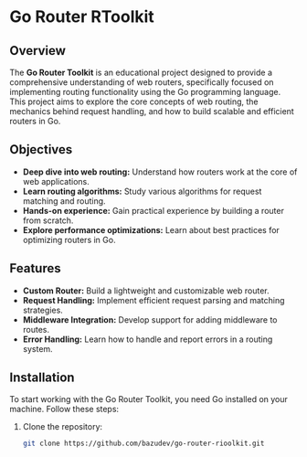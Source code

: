 
# Go Router RToolkit

## Overview

The **Go Router Toolkit** is an educational project designed to provide a comprehensive understanding of web routers, specifically focused on implementing routing functionality using the Go programming language. This project aims to explore the core concepts of web routing, the mechanics behind request handling, and how to build scalable and efficient routers in Go.

## Objectives

- **Deep dive into web routing:** Understand how routers work at the core of web applications.
- **Learn routing algorithms:** Study various algorithms for request matching and routing.
- **Hands-on experience:** Gain practical experience by building a router from scratch.
- **Explore performance optimizations:** Learn about best practices for optimizing routers in Go.

## Features

- **Custom Router:** Build a lightweight and customizable web router.
- **Request Handling:** Implement efficient request parsing and matching strategies.
- **Middleware Integration:** Develop support for adding middleware to routes.
- **Error Handling:** Learn how to handle and report errors in a routing system.

## Installation

To start working with the Go Router Toolkit, you need Go installed on your machine. Follow these steps:

1. Clone the repository:

   ```bash
   git clone https://github.com/bazudev/go-router-rioolkit.git
